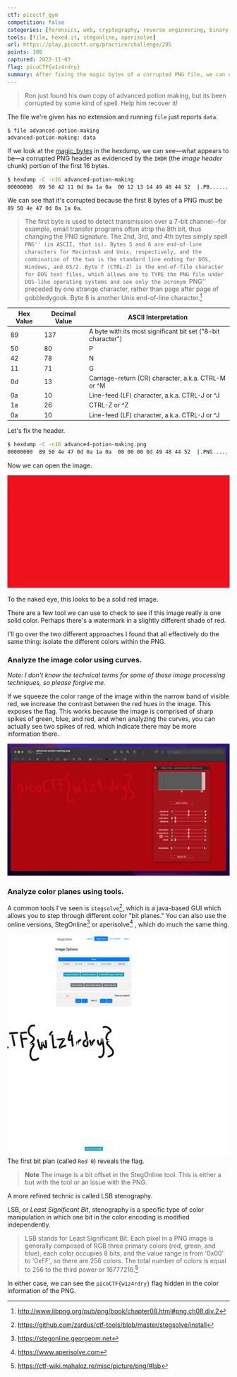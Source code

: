 ```yaml
---
ctf: picoctf_gym
competition: false
categories: [forensics, web, cryptography, reverse engineering, binary exploitation]
tools: [file, hexed.it, stegonline, aperisolve]
url: https://play.picoctf.org/practice/challenge/205
points: 100
captured: 2022-11-03
flag: picoCTF{w1z4rdry}
summary: After fixing the magic bytes of a corrupted PNG file, we can discover the flag within the red layer by adjusting the image curves or by using a color plane inspection tool
---
```


> Ron just found his own copy of advanced potion making, but its been corrupted by some kind of spell. Help him recover it!

The file we're given has no extension and running `file` just reports `data`.

```shell
$ file advanced-potion-making
advanced-potion-making: data
```

If we look at the [magic_bytes](../../reference/magic_bytes.md) in the hexdump, we can see—what appears to be—a corrupted PNG header as evidenced by the `IHDR` (the _image header_ chunk) portion of the first 16 bytes.

```bash
$ hexdump -C -n16 advanced-potion-making
00000000  89 50 42 11 0d 0a 1a 0a  00 12 13 14 49 48 44 52  |.PB.........IHDR|
```

We can see that it's corrupted because the first 8 bytes of a PNG must be `89 50 4e 47 0d 0a 1a 0a`.

> The first byte is used to detect transmission over a 7-bit channel--for example, email transfer programs often strip the 8th bit, thus changing the PNG signature. The 2nd, 3rd, and 4th bytes simply spell ``PNG'' (in ASCII, that is). Bytes 5 and 6 are end-of-line characters for Macintosh and Unix, respectively, and the combination of the two is the standard line ending for DOS, Windows, and OS/2. Byte 7 (CTRL-Z) is the end-of-file character for DOS text files, which allows one to TYPE the PNG file under DOS-like operating systems and see only the acronym ``PNG'' preceded by one strange character, rather than page after page of gobbledygook. Byte 8 is another Unix end-of-line character.[^1]

| Hex Value | Decimal  Value | ASCII Interpretation                                         |
| --------- | -------------- | ------------------------------------------------------------ |
| 89        | 137            | A byte with its most significant bit set ("8-bit character") |
| 50        | 80             | P                                                            |
| 42        | 78             | N                                                            |
| 11        | 71             | G                                                            |
| 0d        | 13             | Carriage-return (CR) character, a.k.a. CTRL-M or ^M          |
| 0a        | 10             | Line-feed (LF) character, a.k.a. CTRL-J or ^J                |
| 1a        | 26             | CTRL-Z or ^Z                                                 |
| 0a        | 10             | Line-feed (LF) character, a.k.a. CTRL-J or ^J                |

Let's fix the header.

```bash
$ hexdump -C -n16 advanced-potion-making.png
00000000  89 50 4e 47 0d 0a 1a 0a  00 00 00 0d 49 48 44 52  |.PNG........IHDR|
```

Now we can open the image.

![](./attachments/advanced_potion_making_png.png)

To the naked eye, this looks to be a solid red image. 

There are a few tool we can use to check to see if this image really _is_ one solid color. Perhaps there's a watermark in a slightly different shade of red.

I'll go over the two different approaches I found that all effectively do the same thing: isolate the different colors within the PNG.

### Analyze the image color using curves.

_Note: I don't know the technical terms for some of these image processing techniques, so please forgive me._

If we squeeze the color range of the image within the narrow band of visible red, we increase the contrast between the red hues in the image. This exposes the flag. This works because the image is comprised of sharp spikes of green, blue, and red, and when analyzing the curves, you can actually see two spikes of red, which indicate there may be more information there.

![](./attachments/advanced_potion_making_curves.png)

### Analyze color planes using tools.

A common tools I've seen is `stegsolve`[^2], which is a java-based GUI which allows you to step through different color "bit planes." You can also use the online versions, StegOnline[^3] or aperisolve[^4] , which do much the same thing.

![](attachments/advanced_potion_making_steg_online.png)
The first bit plan (called `Red 0`) reveals the flag.

> **Note**
> The image is a bit offset in the StegOnline tool. This is either a but with the tool or an issue with the PNG.

A more refined technic is called LSB stenography. 

LSB, or _Least Significant Bit_, stenography is a specific type of color manipulation in which one bit in the color encoding is modified independently.

> LSB stands for Least Significant Bit. Each pixel in a PNG image is generally composed of RGB three primary colors (red, green, and blue), each color occupies 8 bits, and the value range is from '0x00' to '0xFF', so there are 256 colors. The total number of colors is equal to 256 to the third power or 16777216.[^5]

In either case, we can see the `picoCTF{w1z4rdry}` flag hidden in the color information of the PNG.

[^1]: http://www.libpng.org/pub/png/book/chapter08.html#png.ch08.div.2
[^2]: https://github.com/zardus/ctf-tools/blob/master/stegsolve/install
[^3]: https://stegonline.georgeom.net
[^4]: https://www.aperisolve.com
[^5]: https://ctf-wiki.mahaloz.re/misc/picture/png/#lsb